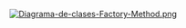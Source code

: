 [![Diagrama-de-clases-Factory-Method.png](https://i.postimg.cc/qvQ383D1/Diagrama-de-clases-Factory-Method.png)](https://postimg.cc/JsD08GLX)
